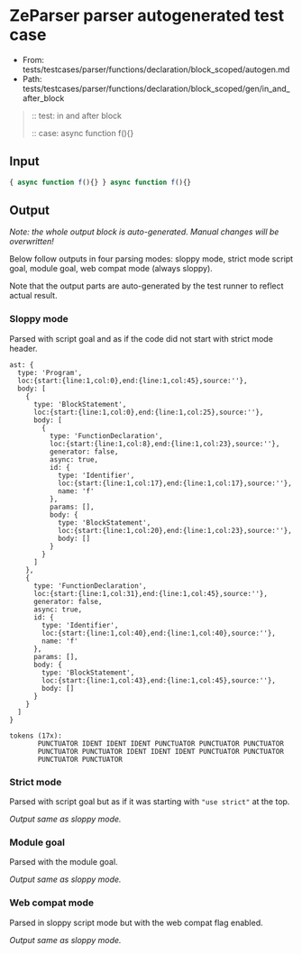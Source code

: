 # ZeParser parser autogenerated test case

- From: tests/testcases/parser/functions/declaration/block_scoped/autogen.md
- Path: tests/testcases/parser/functions/declaration/block_scoped/gen/in_and_after_block

> :: test: in and after block
>
> :: case: async function f(){}

## Input


`````js
{ async function f(){} } async function f(){}
`````

## Output

_Note: the whole output block is auto-generated. Manual changes will be overwritten!_

Below follow outputs in four parsing modes: sloppy mode, strict mode script goal, module goal, web compat mode (always sloppy).

Note that the output parts are auto-generated by the test runner to reflect actual result.

### Sloppy mode

Parsed with script goal and as if the code did not start with strict mode header.

`````
ast: {
  type: 'Program',
  loc:{start:{line:1,col:0},end:{line:1,col:45},source:''},
  body: [
    {
      type: 'BlockStatement',
      loc:{start:{line:1,col:0},end:{line:1,col:25},source:''},
      body: [
        {
          type: 'FunctionDeclaration',
          loc:{start:{line:1,col:8},end:{line:1,col:23},source:''},
          generator: false,
          async: true,
          id: {
            type: 'Identifier',
            loc:{start:{line:1,col:17},end:{line:1,col:17},source:''},
            name: 'f'
          },
          params: [],
          body: {
            type: 'BlockStatement',
            loc:{start:{line:1,col:20},end:{line:1,col:23},source:''},
            body: []
          }
        }
      ]
    },
    {
      type: 'FunctionDeclaration',
      loc:{start:{line:1,col:31},end:{line:1,col:45},source:''},
      generator: false,
      async: true,
      id: {
        type: 'Identifier',
        loc:{start:{line:1,col:40},end:{line:1,col:40},source:''},
        name: 'f'
      },
      params: [],
      body: {
        type: 'BlockStatement',
        loc:{start:{line:1,col:43},end:{line:1,col:45},source:''},
        body: []
      }
    }
  ]
}

tokens (17x):
       PUNCTUATOR IDENT IDENT IDENT PUNCTUATOR PUNCTUATOR PUNCTUATOR
       PUNCTUATOR PUNCTUATOR IDENT IDENT IDENT PUNCTUATOR PUNCTUATOR
       PUNCTUATOR PUNCTUATOR
`````

### Strict mode

Parsed with script goal but as if it was starting with `"use strict"` at the top.

_Output same as sloppy mode._

### Module goal

Parsed with the module goal.

_Output same as sloppy mode._

### Web compat mode

Parsed in sloppy script mode but with the web compat flag enabled.

_Output same as sloppy mode._
